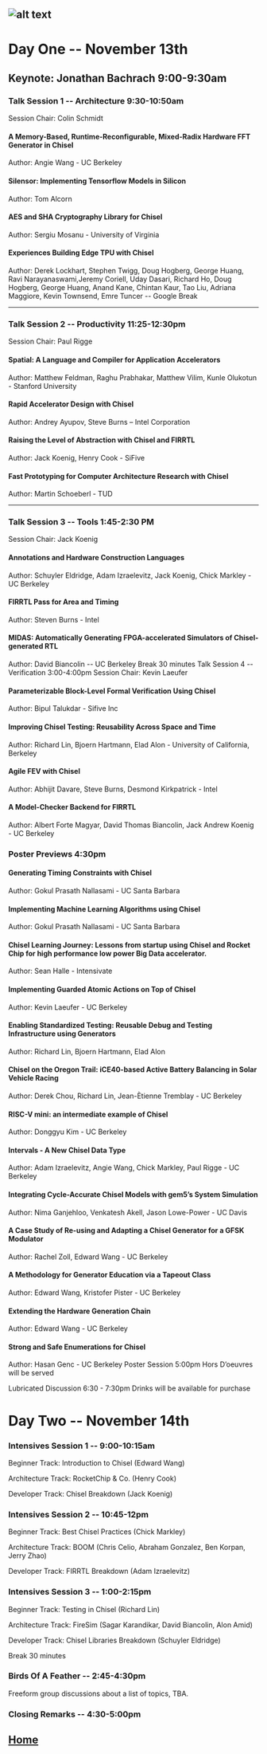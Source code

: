 ![alt text](https://raw.githubusercontent.com/freechipsproject/chisel3/master/docs/src/images/chisel_logo.svg?sanitize=true)
---
# Day One -- November 13th
## Keynote: Jonathan Bachrach 9:00-9:30am

### Talk Session 1 -- Architecture 9:30-10:50am
Session Chair: Colin Schmidt

#### A Memory-Based, Runtime-Reconfigurable, Mixed-Radix Hardware FFT Generator in Chisel

Author: Angie Wang - UC Berkeley
#### Silensor: Implementing Tensorflow Models in Silicon

Author: Tom Alcorn
#### AES and SHA Cryptography Library for Chisel

Author: Sergiu Mosanu - University of Virginia
#### Experiences Building Edge TPU with Chisel 

Author: Derek Lockhart, Stephen Twigg, Doug Hogberg, George Huang, Ravi Narayanaswami,Jeremy Coriell, Uday Dasari, Richard Ho, Doug Hogberg, George Huang, Anand Kane, Chintan Kaur, Tao Liu, Adriana Maggiore, Kevin Townsend, Emre Tuncer -- Google
Break

----
### Talk Session 2 -- Productivity 11:25-12:30pm
Session Chair: Paul Rigge

#### Spatial: A Language and Compiler for Application Accelerators

Author: Matthew Feldman, Raghu Prabhakar, Matthew Vilim, Kunle Olukotun - Stanford University
#### Rapid Accelerator Design with Chisel

Author: Andrey Ayupov, Steve Burns – Intel Corporation
#### Raising the Level of Abstraction with Chisel and FIRRTL

Author: Jack Koenig, Henry Cook - SiFive
#### Fast Prototyping for Computer Architecture Research with Chisel

Author: Martin Schoeberl - TUD

---
### Talk Session 3 -- Tools 1:45-2:30 PM
Session Chair: Jack Koenig

#### Annotations and Hardware Construction Languages
Author: Schuyler Eldridge, Adam Izraelevitz, Jack Koenig, Chick Markley - UC Berkeley
#### FIRRTL Pass for Area and Timing
Author: Steven Burns - Intel
#### MIDAS: Automatically Generating FPGA-accelerated Simulators of Chisel-generated RTL
Author: David Biancolin -- UC Berkeley
Break
30 minutes
Talk Session 4 -- Verification
3:00-4:00pm
Session Chair: Kevin Laeufer

#### Parameterizable Block-Level Formal Verification Using Chisel
Author: Bipul Talukdar - Sifive Inc
#### Improving Chisel Testing: Reusability Across Space and Time
Author: Richard Lin, Bjoern Hartmann, Elad Alon - University of California, Berkeley
#### Agile FEV with Chisel
Author: Abhijit Davare, Steve Burns, Desmond Kirkpatrick - Intel
#### A Model-Checker Backend for FIRRTL
Author: Albert Forte Magyar, David Thomas Biancolin, Jack Andrew Koenig - UC Berkeley

### Poster Previews 4:30pm

#### Generating Timing Constraints with Chisel
Author: Gokul Prasath Nallasami - UC Santa Barbara
#### Implementing Machine Learning Algorithms using Chisel
Author: Gokul Prasath Nallasami - UC Santa Barbara
#### Chisel Learning Journey: Lessons from startup using Chisel and Rocket Chip for high performance low power Big Data accelerator.
Author: Sean Halle - Intensivate
#### Implementing Guarded Atomic Actions on Top of Chisel
Author: Kevin Laeufer - UC Berkeley
#### Enabling Standardized Testing: Reusable Debug and Testing Infrastructure using Generators
Author: Richard Lin, Bjoern Hartmann, Elad Alon
#### Chisel on the Oregon Trail: iCE40-based Active Battery Balancing in Solar Vehicle Racing
Author: Derek Chou, Richard Lin, Jean-Ètienne Tremblay - UC Berkeley
#### RISC-V mini: an intermediate example of Chisel
Author: Donggyu Kim - UC Berkeley
#### Intervals - A New Chisel Data Type
Author: Adam Izraelevitz, Angie Wang, Chick Markley, Paul Rigge - UC Berkeley
#### Integrating Cycle-Accurate Chisel Models with gem5’s System Simulation
Author: Nima Ganjehloo, Venkatesh Akell, Jason Lowe-Power - UC Davis
#### A Case Study of Re-using and Adapting a Chisel Generator for a GFSK Modulator
Author: Rachel Zoll, Edward Wang - UC Berkeley


#### A Methodology for Generator Education via a Tapeout Class
Author: Edward Wang, Kristofer Pister - UC Berkeley
#### Extending the Hardware Generation Chain
Author: Edward Wang - UC Berkeley
#### Strong and Safe Enumerations for Chisel
Author: Hasan Genc - UC Berkeley
Poster Session
5:00pm
Hors D’oeuvres will be served

Lubricated Discussion
6:30 - 7:30pm
Drinks will be available for purchase

# Day Two -- November 14th

### Intensives Session 1 -- 9:00-10:15am
Beginner Track: Introduction to Chisel (Edward Wang)

Architecture Track: RocketChip & Co. (Henry Cook)

Developer Track: Chisel Breakdown (Jack Koenig)

### Intensives Session 2 -- 10:45-12pm
Beginner Track: Best Chisel Practices (Chick Markley)

Architecture Track: BOOM (Chris Celio, Abraham Gonzalez, Ben Korpan, Jerry Zhao)

Developer Track: FIRRTL Breakdown (Adam Izraelevitz)

### Intensives Session 3 -- 1:00-2:15pm
Beginner Track: Testing in Chisel (Richard Lin)

Architecture Track: FireSim (Sagar Karandikar, David Biancolin, Alon Amid)

Developer Track: Chisel Libraries Breakdown (Schuyler Eldridge)

Break
30 minutes
### Birds Of A Feather -- 2:45-4:30pm
Freeform group discussions about a list of topics, TBA.

### Closing Remarks -- 4:30-5:00pm

## [Home](../../README.md)
